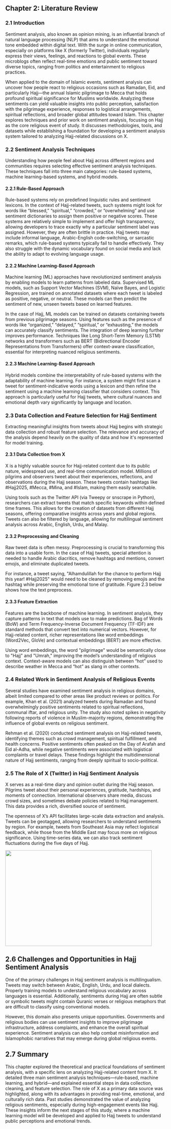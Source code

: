 ## Chapter 2: Literature Review

### 2.1 Introduction
Sentiment analysis, also known as opinion mining, is an influential branch of natural language processing (NLP) that aims to understand the emotional tone embedded within digital text. With the surge in online communication, especially on platforms like X (formerly Twitter), individuals regularly express their views, feelings, and reactions to global events. These microblogs often reflect real-time emotions and public sentiment toward diverse topics, ranging from politics and entertainment to religious practices.

When applied to the domain of Islamic events, sentiment analysis can uncover how people react to religious occasions such as Ramadan, Eid, and particularly Hajj—the annual Islamic pilgrimage to Mecca that holds profound spiritual significance for Muslims worldwide. Analyzing these sentiments can yield valuable insights into public perception, satisfaction with the pilgrimage experience, responses to logistical arrangements, spiritual reflections, and broader global attitudes toward Islam. This chapter explores techniques and prior work on sentiment analysis, focusing on Hajj as the core religious event of study. It discusses methodologies, tools, and datasets while establishing a foundation for developing a sentiment analysis system tailored to analyzing Hajj-related discussions on X.

### 2.2 Sentiment Analysis Techniques
Understanding how people feel about Hajj across different regions and communities requires selecting effective sentiment analysis techniques. These techniques fall into three main categories: rule-based systems, machine learning-based systems, and hybrid models.

#### 2.2.1 Rule-Based Approach
Rule-based systems rely on predefined linguistic rules and sentiment lexicons. In the context of Hajj-related tweets, such systems might look for words like “blessed,” “spiritual,” “crowded,” or “overwhelming” and use sentiment dictionaries to assign them positive or negative scores. These systems are relatively simple to implement and offer high transparency, allowing developers to trace exactly why a particular sentiment label was assigned. However, they are often brittle in practice. Hajj tweets may include informal language, Arabic-English code-switching, or sarcastic remarks, which rule-based systems typically fail to handle effectively. They also struggle with the dynamic vocabulary found on social media and lack the ability to adapt to evolving language usage.

#### 2.2.2 Machine Learning-Based Approach
Machine learning (ML) approaches have revolutionized sentiment analysis by enabling models to learn patterns from labeled data. Supervised ML models, such as Support Vector Machines (SVM), Naïve Bayes, and Logistic Regression, are trained on annotated datasets where each tweet is labeled as positive, negative, or neutral. These models can then predict the sentiment of new, unseen tweets based on learned features.

In the case of Hajj, ML models can be trained on datasets containing tweets from previous pilgrimage seasons. Using features such as the presence of words like “organized,” “delayed,” “spiritual,” or “exhausting,” the models can accurately classify sentiments. The integration of deep learning further improves performance. Techniques like Long Short-Term Memory (LSTM) networks and transformers such as BERT (Bidirectional Encoder Representations from Transformers) offer context-aware classification, essential for interpreting nuanced religious sentiments.

#### 2.2.3 Machine Learning-Based Approach
Hybrid models combine the interpretability of rule-based systems with the adaptability of machine learning. For instance, a system might first scan a tweet for sentiment-indicative words using a lexicon and then refine the sentiment using a machine learning classifier that considers context. This approach is particularly useful for Hajj tweets, where cultural nuances and emotional depth vary significantly by language and location.

### 2.3 Data Collection and Feature Selection for Hajj Sentiment
Extracting meaningful insights from tweets about Hajj begins with strategic data collection and robust feature selection. The relevance and accuracy of the analysis depend heavily on the quality of data and how it's represented for model training.

#### 2.3.1 Data Collection from X
X is a highly valuable source for Hajj-related content due to its public nature, widespread use, and real-time communication model. Millions of pilgrims and observers tweet about their experiences, reflections, and observations during the Hajj season. These tweets contain hashtags like #Hajj2025, #Mecca, #Mina, and #Islam, making them easily searchable.

Using tools such as the Twitter API (via Tweepy or snscrape in Python), researchers can extract tweets that match specific keywords within defined time frames. This allows for the creation of datasets from different Hajj seasons, offering comparative insights across years and global regions. Tweets can also be filtered by language, allowing for multilingual sentiment analysis across Arabic, English, Urdu, and Malay.

#### 2.3.2 Preprocessing and Cleaning
Raw tweet data is often messy. Preprocessing is crucial to transforming this data into a usable form. In the case of Hajj tweets, special attention is needed to handle Arabic diacritics, remove hashtags and mentions, convert emojis, and eliminate duplicated tweets.

For instance, a tweet saying, "Alhamdulillah for the chance to perform Hajj this year! #Hajj2025" would need to be cleaned by removing emojis and the hashtag while preserving the emotional tone of gratitude. Figure 2.3 below shows how the text preprocess.

#### 2.3.3 Feature Extraction
Features are the backbone of machine learning. In sentiment analysis, they capture patterns in text that models use to make predictions. Bag of Words (BoW) and Term Frequency-Inverse Document Frequency (TF-IDF) are standard methods that convert text into numerical vectors. However, for Hajj-related content, richer representations like word embeddings (Word2Vec, GloVe) and contextual embeddings (BERT) are more effective.

Using word embeddings, the word "pilgrimage" would be semantically close to "Hajj" and "Umrah," improving the model’s understanding of religious context. Context-aware models can also distinguish between “hot” used to describe weather in Mecca and “hot” as slang in other contexts.

### 2.4 Related Work in Sentiment Analysis of Religious Events
Several studies have examined sentiment analysis in religious domains, albeit limited compared to other areas like product reviews or politics. For example, Khan et al. (2021) analyzed tweets during Ramadan and found overwhelmingly positive sentiments related to spiritual reflections, communal iftar, and religious unity. The study also noted spikes in negativity following reports of violence in Muslim-majority regions, demonstrating the influence of global events on religious sentiment.

Rehman et al. (2020) conducted sentiment analysis on Hajj-related tweets, identifying themes such as crowd management, spiritual fulfillment, and health concerns. Positive sentiments often peaked on the Day of Arafah and Eid al-Adha, while negative sentiments were associated with logistical complaints or travel delays. These findings highlight the multidimensional nature of Hajj sentiments, ranging from deeply spiritual to socio-political.

### 2.5 The Role of X (Twitter) in Hajj Sentiment Analysis
X serves as a real-time diary and opinion outlet during the Hajj season. Pilgrims tweet about their personal experiences, gratitude, hardships, and moments of connection. International observers share media, discuss crowd sizes, and sometimes debate policies related to Hajj management. This data provides a rich, diversified source of sentiment.

The openness of X’s API facilitates large-scale data extraction and analysis. Tweets can be geotagged, allowing researchers to understand sentiments by region. For example, tweets from Southeast Asia may reflect logistical feedback, while those from the Middle East may focus more on religious significance. Using time-series data, we can also track sentiment fluctuations during the five days of Hajj.

<img align="center" width="460" height="300" src="https://github.com/user-attachments/assets/7671a431-f6d2-430c-a183-a97713935a0b">

## 2.6 Challenges and Opportunities in Hajj Sentiment Analysis
One of the primary challenges in Hajj sentiment analysis is multilingualism. Tweets may switch between Arabic, English, Urdu, and local dialects. Properly training models to understand religious vocabulary across languages is essential. Additionally, sentiments during Hajj are often subtle or symbolic tweets might contain Quranic verses or religious metaphors that are difficult to classify using conventional models.

However, this domain also presents unique opportunities. Governments and religious bodies can use sentiment insights to improve pilgrimage infrastructure, address complaints, and enhance the overall spiritual experience. Sentiment analysis can also help combat misinformation and Islamophobic narratives that may emerge during global religious events.

## 2.7 Summary
This chapter explored the theoretical and practical foundations of sentiment analysis, with a specific lens on analyzing Hajj-related content from X. It detailed three main sentiment analysis techniques—rule-based, machine learning, and hybrid—and explained essential steps in data collection, cleaning, and feature selection. The role of X as a primary data source was highlighted, along with its advantages in providing real-time, emotional, and culturally rich data. Past studies demonstrated the value of analyzing religious sentiments, especially during high-engagement events like Hajj. These insights inform the next stages of this study, where a machine learning model will be developed and applied to Hajj tweets to understand public perceptions and emotional trends.
